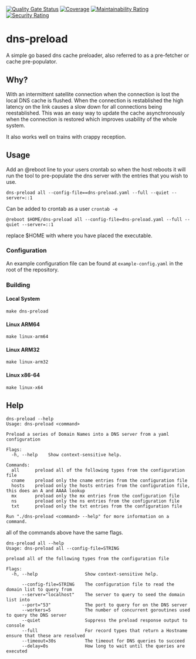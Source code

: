 [![Quality Gate Status](https://sonarcloud.io/api/project_badges/measure?project=jimmystewpot_dns-preload&metric=alert_status)](https://sonarcloud.io/summary/new_code?id=jimmystewpot_dns-preload) [![Coverage](https://sonarcloud.io/api/project_badges/measure?project=jimmystewpot_dns-preload&metric=coverage)](https://sonarcloud.io/summary/new_code?id=jimmystewpot_dns-preload) [![Maintainability Rating](https://sonarcloud.io/api/project_badges/measure?project=jimmystewpot_dns-preload&metric=sqale_rating)](https://sonarcloud.io/summary/new_code?id=jimmystewpot_dns-preload) [![Security Rating](https://sonarcloud.io/api/project_badges/measure?project=jimmystewpot_dns-preload&metric=security_rating)](https://sonarcloud.io/summary/new_code?id=jimmystewpot_dns-preload)
# dns-preload
A simple go based dns cache preloader, also referred to as a pre-fetcher or cache pre-populator.

## Why?

With an intermittent satellite connection when the connection is lost the local DNS cache is flushed. When the connection is restablished the high latency on the link causes a slow down for all connections being reestablished. This was an easy way to update the cache asynchronously when the connection is restored which improves usability of the whole system.

It also works well on trains with crappy reception.
## Usage

Add an @reboot line to your users crontab so when the host reboots it will run the tool to pre-populate the dns server
with the entries that you wish to use.

`dns-preload all --config-file==dns-preload.yaml --full --quiet --server=::1`

Can be added to crontab as a user `crontab -e`

`@reboot $HOME/dns-preload all --config-file=dns-preload.yaml --full --quiet --server=::1`

replace $HOME with where you have placed the executable.
### Configuration

An example configuration file can be found at `example-config.yaml` in the root of the repository.

### Building

#### Local System

```make dns-preload```

#### Linux ARM64

```make linux-arm64```

#### Linux ARM32

```make linux-arm32```

#### Linux x86-64

```make linux-x64```



## Help

```
dns-preload --help
Usage: dns-preload <command>

Preload a series of Domain Names into a DNS server from a yaml configuration

Flags:
  -h, --help    Show context-sensitive help.

Commands:
  all      preload all of the following types from the configuration file
  cname    preload only the cname entries from the configuration file
  hosts    preload only the hosts entries from the configuration file, this does an A and AAAA lookup
  mx       preload only the mx entries from the configuration file
  ns       preload only the ns entries from the configuration file
  txt      preload only the txt entries from the configuration file

Run "./dns-preload <command> --help" for more information on a command.
```

all of the commands above have the same flags.

```
dns-preload all --help
Usage: dns-preload all --config-file=STRING

preload all of the following types from the configuration file

Flags:
  -h, --help                  Show context-sensitive help.

      --config-file=STRING    The configuration file to read the domain list to query from
      --server="localhost"    The server to query to seed the domain list into
      --port="53"             The port to query for on the DNS server
      --workers=5             The number of concurrent goroutines used to query the DNS server
      --quiet                 Suppress the preload response output to console
      --full                  For record types that return a Hostname ensure that these are resolved
      --timeout=30s           The timeout for DNS queries to succeed
      --delay=0s              How long to wait until the queries are executed
```